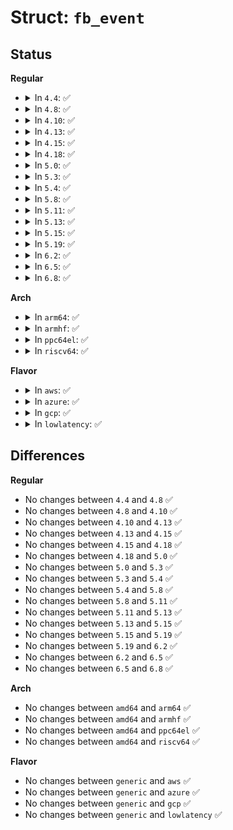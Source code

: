 # Struct: <code>fb_event</code>

## Status
<b>Regular</b>
<ul>
<li>
<details>
<summary>In <code>4.4</code>: ✅</summary>

```c
struct fb_event {
    struct fb_info *info;
    void *data;
};
```
</details>
</li>
<li>
<details>
<summary>In <code>4.8</code>: ✅</summary>

```c
struct fb_event {
    struct fb_info *info;
    void *data;
};
```
</details>
</li>
<li>
<details>
<summary>In <code>4.10</code>: ✅</summary>

```c
struct fb_event {
    struct fb_info *info;
    void *data;
};
```
</details>
</li>
<li>
<details>
<summary>In <code>4.13</code>: ✅</summary>

```c
struct fb_event {
    struct fb_info *info;
    void *data;
};
```
</details>
</li>
<li>
<details>
<summary>In <code>4.15</code>: ✅</summary>

```c
struct fb_event {
    struct fb_info *info;
    void *data;
};
```
</details>
</li>
<li>
<details>
<summary>In <code>4.18</code>: ✅</summary>

```c
struct fb_event {
    struct fb_info *info;
    void *data;
};
```
</details>
</li>
<li>
<details>
<summary>In <code>5.0</code>: ✅</summary>

```c
struct fb_event {
    struct fb_info *info;
    void *data;
};
```
</details>
</li>
<li>
<details>
<summary>In <code>5.3</code>: ✅</summary>

```c
struct fb_event {
    struct fb_info *info;
    void *data;
};
```
</details>
</li>
<li>
<details>
<summary>In <code>5.4</code>: ✅</summary>

```c
struct fb_event {
    struct fb_info *info;
    void *data;
};
```
</details>
</li>
<li>
<details>
<summary>In <code>5.8</code>: ✅</summary>

```c
struct fb_event {
    struct fb_info *info;
    void *data;
};
```
</details>
</li>
<li>
<details>
<summary>In <code>5.11</code>: ✅</summary>

```c
struct fb_event {
    struct fb_info *info;
    void *data;
};
```
</details>
</li>
<li>
<details>
<summary>In <code>5.13</code>: ✅</summary>

```c
struct fb_event {
    struct fb_info *info;
    void *data;
};
```
</details>
</li>
<li>
<details>
<summary>In <code>5.15</code>: ✅</summary>

```c
struct fb_event {
    struct fb_info *info;
    void *data;
};
```
</details>
</li>
<li>
<details>
<summary>In <code>5.19</code>: ✅</summary>

```c
struct fb_event {
    struct fb_info *info;
    void *data;
};
```
</details>
</li>
<li>
<details>
<summary>In <code>6.2</code>: ✅</summary>

```c
struct fb_event {
    struct fb_info *info;
    void *data;
};
```
</details>
</li>
<li>
<details>
<summary>In <code>6.5</code>: ✅</summary>

```c
struct fb_event {
    struct fb_info *info;
    void *data;
};
```
</details>
</li>
<li>
<details>
<summary>In <code>6.8</code>: ✅</summary>

```c
struct fb_event {
    struct fb_info *info;
    void *data;
};
```
</details>
</li>
</ul>
<b>Arch</b>
<ul>
<li>
<details>
<summary>In <code>arm64</code>: ✅</summary>

```c
struct fb_event {
    struct fb_info *info;
    void *data;
};
```
</details>
</li>
<li>
<details>
<summary>In <code>armhf</code>: ✅</summary>

```c
struct fb_event {
    struct fb_info *info;
    void *data;
};
```
</details>
</li>
<li>
<details>
<summary>In <code>ppc64el</code>: ✅</summary>

```c
struct fb_event {
    struct fb_info *info;
    void *data;
};
```
</details>
</li>
<li>
<details>
<summary>In <code>riscv64</code>: ✅</summary>

```c
struct fb_event {
    struct fb_info *info;
    void *data;
};
```
</details>
</li>
</ul>
<b>Flavor</b>
<ul>
<li>
<details>
<summary>In <code>aws</code>: ✅</summary>

```c
struct fb_event {
    struct fb_info *info;
    void *data;
};
```
</details>
</li>
<li>
<details>
<summary>In <code>azure</code>: ✅</summary>

```c
struct fb_event {
    struct fb_info *info;
    void *data;
};
```
</details>
</li>
<li>
<details>
<summary>In <code>gcp</code>: ✅</summary>

```c
struct fb_event {
    struct fb_info *info;
    void *data;
};
```
</details>
</li>
<li>
<details>
<summary>In <code>lowlatency</code>: ✅</summary>

```c
struct fb_event {
    struct fb_info *info;
    void *data;
};
```
</details>
</li>
</ul>

## Differences
<b>Regular</b>
<ul>
<li>
No changes between <code>4.4</code> and <code>4.8</code> ✅
</li>
<li>
No changes between <code>4.8</code> and <code>4.10</code> ✅
</li>
<li>
No changes between <code>4.10</code> and <code>4.13</code> ✅
</li>
<li>
No changes between <code>4.13</code> and <code>4.15</code> ✅
</li>
<li>
No changes between <code>4.15</code> and <code>4.18</code> ✅
</li>
<li>
No changes between <code>4.18</code> and <code>5.0</code> ✅
</li>
<li>
No changes between <code>5.0</code> and <code>5.3</code> ✅
</li>
<li>
No changes between <code>5.3</code> and <code>5.4</code> ✅
</li>
<li>
No changes between <code>5.4</code> and <code>5.8</code> ✅
</li>
<li>
No changes between <code>5.8</code> and <code>5.11</code> ✅
</li>
<li>
No changes between <code>5.11</code> and <code>5.13</code> ✅
</li>
<li>
No changes between <code>5.13</code> and <code>5.15</code> ✅
</li>
<li>
No changes between <code>5.15</code> and <code>5.19</code> ✅
</li>
<li>
No changes between <code>5.19</code> and <code>6.2</code> ✅
</li>
<li>
No changes between <code>6.2</code> and <code>6.5</code> ✅
</li>
<li>
No changes between <code>6.5</code> and <code>6.8</code> ✅
</li>
</ul>
<b>Arch</b>
<ul>
<li>
No changes between <code>amd64</code> and <code>arm64</code> ✅
</li>
<li>
No changes between <code>amd64</code> and <code>armhf</code> ✅
</li>
<li>
No changes between <code>amd64</code> and <code>ppc64el</code> ✅
</li>
<li>
No changes between <code>amd64</code> and <code>riscv64</code> ✅
</li>
</ul>
<b>Flavor</b>
<ul>
<li>
No changes between <code>generic</code> and <code>aws</code> ✅
</li>
<li>
No changes between <code>generic</code> and <code>azure</code> ✅
</li>
<li>
No changes between <code>generic</code> and <code>gcp</code> ✅
</li>
<li>
No changes between <code>generic</code> and <code>lowlatency</code> ✅
</li>
</ul>
